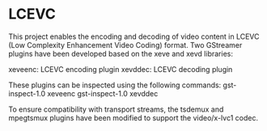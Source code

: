 # LCEVC



This project enables the encoding and decoding of video content in LCEVC (Low Complexity Enhancement Video Coding) format. Two GStreamer plugins have been developed based on the xeve and xevd libraries:

xeveenc: LCEVC encoding plugin
xevddec: LCEVC decoding plugin

These plugins can be inspected using the following commands:
gst-inspect-1.0 xeveenc
gst-inspect-1.0 xevddec

To ensure compatibility with transport streams, the tsdemux and mpegtsmux plugins have been modified to support the video/x-lvc1 codec.

